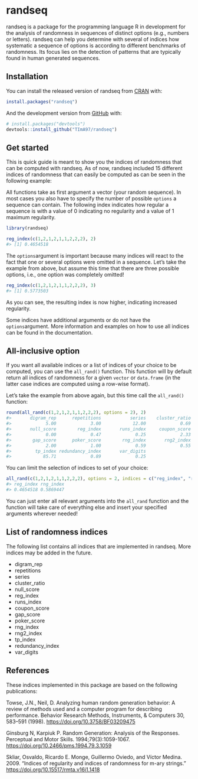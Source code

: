 
<!-- README.md is generated from README.Rmd. Please edit that file -->

# randseq

<!-- badges: start -->

<!-- badges: end -->

randseq is a package for the programming language R in development for
the analysis of randomness in sequences of distinct options (e.g.,
numbers or letters). randseq can help you determine with several of
indices how systematic a sequence of options is according to different
benchmarks of randomness. Its focus lies on the detection of patterns
that are typically found in human generated sequences.

## Installation

You can install the released version of randseq from
[CRAN](https://CRAN.R-project.org) with:

``` r
install.packages("randseq")
```

And the development version from [GitHub](https://github.com/) with:

``` r
# install.packages("devtools")
devtools::install_github("TImA97/randseq")
```

## Get started

This is quick guide is meant to show you the indices of randomness that
can be computed with randseq. As of now, randseq included 15 different
indices of randomness that can easily be computed as can be seen in the
following example:

All functions take as first argument a vector (your random sequence). In
most cases you also have to specify the number of possible `options` a
sequence can contain. The following index indicates how regular a
sequence is with a value of 0 indicating no regularity and a value of 1
maximum regularity.

``` r
library(randseq)

reg_index(c(1,2,1,2,1,1,2,2,2), 2)
#> [1] 0.4654518
```

The `options`argument is important because many indices will react to
the fact that one or several options were omitted in a sequence. Let’s
take the example from above, but assume this time that there are three
possible options, i.e., one option was completely omitted\!

``` r
reg_index(c(1,2,1,2,1,1,2,2,2), 3)
#> [1] 0.5773503
```

As you can see, the resulting index is now higher, indicating increased
regularity.

Some indices have additional arguments or do not have the
`options`argument. More information and examples on how to use all
indices can be found in the documentation.

## All-inclusive option

If you want all available indices or a list of indices of your choice to
be computed, you can use the `all_rand()` function. This function will
by default return all indices of randomness for a given `vector` or
`data.frame` (in the latter case indices are computed using a row-wise
format).

Let’s take the example from above again, but this time call the
`all_rand()` function:

``` r
round(all_rand(c(1,2,1,2,1,1,2,2,2), options = 2), 2)
#>       digram_rep      repetitions           series    cluster_ratio 
#>             5.00             3.00            12.00             0.69 
#>       null_score        reg_index       runs_index     coupon_score 
#>             0.00             0.47             0.25             2.33 
#>        gap_score      poker_score        rng_index       rng2_index 
#>             2.00             1.00             0.59             0.55 
#>         tp_index redundancy_index       var_digits 
#>            85.71             0.89             0.25
```

You can limit the selection of indices to set of your choice:

``` r
all_rand(c(1,2,1,2,1,1,2,2,2), options = 2, indices = c("reg_index", "rng_index"))
#> reg_index rng_index 
#> 0.4654518 0.5869447
```

You can just enter all relevant arguments into the `all_rand` function
and the function will take care of everything else and insert your
specified arguments wherever needed\!

## List of randomness indices

The following list contains all indices that are implemented in randseq.
More indices may be added in the future.

  - digram\_rep
  - repetitions
  - series
  - cluster\_ratio
  - null\_score
  - reg\_index
  - runs\_index
  - coupon\_score
  - gap\_score
  - poker\_score
  - rng\_index
  - rng2\_index
  - tp\_index
  - redundancy\_index
  - var\_digits

## References

These indices implemented in this package are based on the following
publications:

Towse, J.N., Neil, D. Analyzing human random generation behavior: A
review of methods used and a computer program for describing
performance. Behavior Research Methods, Instruments, & Computers 30,
583–591 (1998). <https://doi.org/10.3758/BF03209475>

Ginsburg N, Karpiuk P. Random Generation: Analysis of the Responses.
Perceptual and Motor Skills. 1994;79(3):1059-1067.
<https://doi.org/10.2466/pms.1994.79.3.1059>

Skliar, Osvaldo, Ricardo E. Monge, Guillermo Oviedo, and Víctor Medina.
2009. “Indices of regularity and indices of randomness for m-ary
strings.” <https://doi.org/10.15517/rmta.v16i1.1418>
